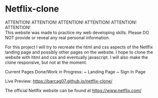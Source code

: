 # Netflix-clone

ATTENTION!   ATTENTION!   ATTENTION!   ATTENTION!   ATTENTION!   ATTENTION!   
This website was made to practice my web developing skills. Please DO NOT provide or reveal any real personal information. 



For this project I will try to recreate the html and css aspects of the Netlfix landing page and possibly other pages on the website. I hope to clone the website with html and css and eventually javascript. I will also make the clone responsive, but not at the moment.

Current Pages Done/Work in Progress:
~ Landing Page
~ Sign In Page

Live Preview: https://barcag07.github.io/netflix-clone/

The official Netlfix website can be found at https://www.netflix.com/ 